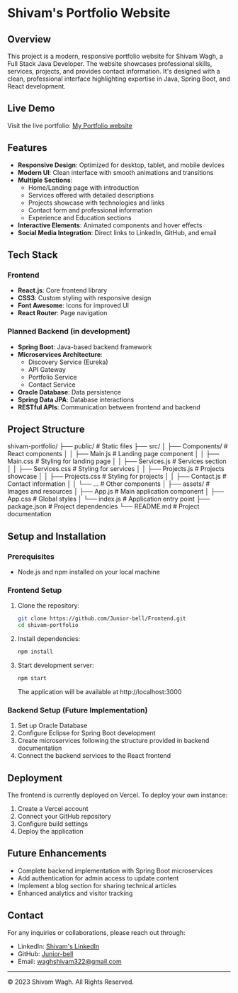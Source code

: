 # Shivam's Portfolio Website

## Overview
This project is a modern, responsive portfolio website for Shivam Wagh, a Full Stack Java Developer. The website showcases professional skills, services, projects, and provides contact information. It's designed with a clean, professional interface highlighting expertise in Java, Spring Boot, and React development.

## Live Demo
Visit the live portfolio: [My Portfolio website](https://y-junior-bell-shivam-waghs-projects.vercel.app/)

## Features
- **Responsive Design**: Optimized for desktop, tablet, and mobile devices
- **Modern UI**: Clean interface with smooth animations and transitions
- **Multiple Sections**:
  - Home/Landing page with introduction
  - Services offered with detailed descriptions
  - Projects showcase with technologies and links
  - Contact form and professional information
  - Experience and Education sections
- **Interactive Elements**: Animated components and hover effects
- **Social Media Integration**: Direct links to LinkedIn, GitHub, and email

## Tech Stack

### Frontend
- **React.js**: Core frontend library
- **CSS3**: Custom styling with responsive design
- **Font Awesome**: Icons for improved UI
- **React Router**: Page navigation

### Planned Backend (in development)
- **Spring Boot**: Java-based backend framework
- **Microservices Architecture**:
  - Discovery Service (Eureka)
  - API Gateway
  - Portfolio Service
  - Contact Service
- **Oracle Database**: Data persistence
- **Spring Data JPA**: Database interactions
- **RESTful APIs**: Communication between frontend and backend

## Project Structure
shivam-portfolio/
├── public/ # Static files
├── src/
│ ├── Components/ # React components
│ │ ├── Main.js # Landing page component
│ │ ├── Main.css # Styling for landing page
│ │ ├── Services.js # Services section
│ │ ├── Services.css # Styling for services
│ │ ├── Projects.js # Projects showcase
│ │ ├── Projects.css # Styling for projects
│ │ ├── Contact.js # Contact information
│ │ └── ... # Other components
│ ├── assets/ # Images and resources
│ ├── App.js # Main application component
│ ├── App.css # Global styles
│ └── index.js # Application entry point
├── package.json # Project dependencies
└── README.md # Project documentation


## Setup and Installation

### Prerequisites
- Node.js and npm installed on your local machine

### Frontend Setup
1. Clone the repository:
   ```bash
   git clone https://github.com/Junior-bell/Frontend.git
   cd shivam-portfolio
   ```

2. Install dependencies:
   ```bash
   npm install
   ```

3. Start development server:
   ```bash
   npm start
   ```
   The application will be available at http://localhost:3000

### Backend Setup (Future Implementation)
1. Set up Oracle Database
2. Configure Eclipse for Spring Boot development
3. Create microservices following the structure provided in backend documentation
4. Connect the backend services to the React frontend

## Deployment
The frontend is currently deployed on Vercel. To deploy your own instance:

1. Create a Vercel account
2. Connect your GitHub repository
3. Configure build settings
4. Deploy the application

## Future Enhancements
- Complete backend implementation with Spring Boot microservices
- Add authentication for admin access to update content
- Implement a blog section for sharing technical articles
- Enhanced analytics and visitor tracking

## Contact
For any inquiries or collaborations, please reach out through:
- LinkedIn: [Shivam's LinkedIn](https://www.linkedin.com/in/shivam-w-1969ab2ab/)
- GitHub: [Junior-bell](https://github.com/Junior-bell/BackEnd)
- Email: waghshivam322@gmail.com

---

© 2023 Shivam Wagh. All Rights Reserved.
